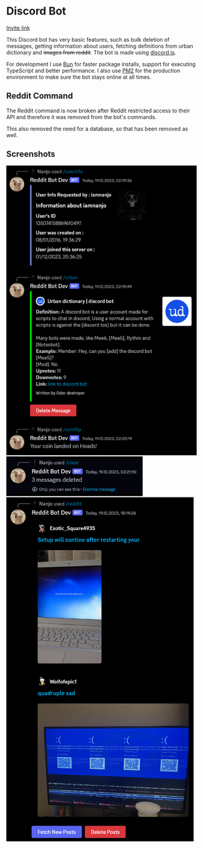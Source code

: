 # Discord Bot

[Invite link](https://discord.com/api/oauth2/authorize?client_id=838342857001533471&permissions=3155968&scope=bot)

This Discord bot has very basic features,
such as bulk deletion of messages,
getting information about users,
fetching definitions from urban dictionary and ~~images from reddit~~.
The bot is made using [discord.js](https://discord.js.org/).

For development I use [Bun](https://bun.sh/) for faster package installs,
support for executing TypeScript and better performance.
I also use [PM2](https://pm2.keymetrics.io/) for the production environment
to make sure the bot stays online at all times.

## Reddit Command

The Reddit command is now broken after Reddit restricted access to their API and
therefore it was removed from the bot's commands.

This also removed the need for a database, so that has been removed as well.

## Screenshots

![Basic commands](screenshots/basic-commands.png)
![Message deletion](screenshots/message-deletion.png)
![Reddit posts (r/softwaregore)](screenshots/reddit-softwaregore.png)
